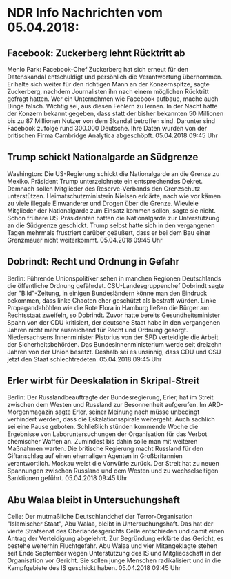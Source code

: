 # NDR Info Nachrichten vom 05.04.2018:


## Facebook: Zuckerberg lehnt Rücktritt ab
Menlo Park: Facebook-Chef Zuckerberg hat sich erneut für den Datenskandal entschuldigt und persönlich die Verantwortung übernommen. Er halte sich weiter für den richtigen Mann an der Konzernspitze, sagte Zuckerberg, nachdem Journalisten ihn nach einem möglichen Rücktritt gefragt hatten. Wer ein Unternehmen wie Facebook aufbaue, mache auch Dinge falsch. Wichtig sei, aus diesen Fehlern zu lernen. In der Nacht hatte der Konzern bekannt gegeben, dass statt der bisher bekannten 50 Millionen bis zu 87 Millionen Nutzer von dem Skandal betroffen sind. Darunter sind Facebook zufolge rund 300.000 Deutsche. Ihre Daten wurden von der britischen Firma Cambridge Analytica abgeschöpft. 05.04.2018 09:45 Uhr 

## Trump schickt Nationalgarde an Südgrenze
Washington: Die US-Regierung schickt die Nationalgarde an die Grenze zu Mexiko. Präsident Trump unterzeichnete ein entsprechendes Dekret. Demnach sollen Mitglieder des Reserve-Verbands den Grenzschutz unterstützen. Heimatschutzministerin Nielsen erklärte, nach wie vor kämen zu viele illegale Einwanderer und Drogen über die Grenze. Wieviele Mitglieder der Nationalgarde zum Einsatz kommen sollen, sagte sie nicht. Schon frühere US-Präsidenten hatten die Nationalgarde zur Unterstützung an die Südgrenze geschickt. Trump selbst hatte sich in den vergangenen Tagen mehrmals frustriert darüber geäußert, dass er bei dem Bau einer Grenzmauer nicht weiterkommt. 05.04.2018 09:45 Uhr 

## Dobrindt: Recht und Ordnung in Gefahr
Berlin: Führende Unionspolitiker sehen in manchen Regionen Deutschlands die öffentliche Ordnung gefährdet. CSU-Landesgruppenchef Dobrindt sagte der "Bild"-Zeitung, in einigen Bundesländern könne man den Eindruck bekommen, dass linke Chaoten eher
geschützt als bestraft würden. Linke Propagandahöhlen wie die Rote Flora in Hamburg ließen die Bürger am Rechtsstaat zweifeln, so Dobrindt. Zuvor hatte bereits
Gesundheitsminister Spahn von der CDU kritisiert, der deutsche Staat habe in den vergangenen Jahren nicht mehr ausreichend für Recht und Ordnung gesorgt. Niedersachsens Innenminister Pistorius von der SPD verteidigte die Arbeit der Sicherheitsbehörden. Das Bundesinnenministerium werde seit dreizehn Jahren von der Union besetzt. Deshalb sei es unsinnig, dass CDU und CSU jetzt den Staat schlechtredeten. 05.04.2018 09:45 Uhr 

## Erler wirbt für Deeskalation in Skripal-Streit
Berlin: Der Russlandbeauftragte der Bundesregierung, Erler, hat im Streit zwischen dem Westen und Russland zur Besonnenheit aufgerufen. Im ARD-Morgenmagazin sagte Erler, seiner Meinung nach müsse unbedingt verhindert werden, dass die Eskalationsspirale weitergeht. Auch sachlich sei eine Pause geboten. Schließlich stünden kommende Woche die Ergebnisse von Laboruntersuchungen der Organisation für das Verbot chemischer Waffen an. Zumindest bis dahin solle man mit weiteren Maßnahmen warten. Die britische Regierung macht Russland für den Giftanschlag auf einen ehemaligen Agenten in Großbritannien verantwortlich. Moskau weist die Vorwürfe zurück. Der Streit hat zu neuen Spannungen zwischen Russland und dem Westen und zu wechselseitigen Sanktionen geführt. 05.04.2018 09:45 Uhr 

## Abu Walaa bleibt in Untersuchungshaft
Celle:	Der mutmaßliche Deutschlandchef der Terror-Organisation "Islamischer Staat", Abu Walaa, bleibt in Untersuchungshaft. Das hat der vierte Strafsenat des Oberlandesgerichts Celle entschieden und damit einen Antrag der Verteidigung abgelehnt. Zur Begründung erklärte das Gericht, es bestehe weiterhin Fluchtgefahr. Abu Walaa und vier Mitangeklagte stehen seit Ende September wegen Unterstützung des IS und Mitgliedschaft in der Organisation vor Gericht. Sie sollen junge Menschen radikalisiert und in die Kampfgebiete des IS geschickt haben. 05.04.2018 09:45 Uhr 
